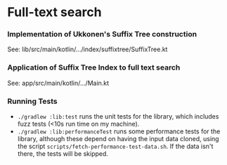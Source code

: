 # Full-text search

### Implementation of Ukkonen's Suffix Tree construction

See: lib/src/main/kotlin/.../index/suffixtree/SuffixTree.kt

### Application of Suffix Tree Index to full text search

See: app/src/main/kotlin/.../Main.kt

### Running Tests

- `./gradlew :lib:test` runs the unit tests for the library, which includes fuzz tests (<10s run time on my machine).
- `./gradlew :lib:performanceTest` runs some performance tests for the library,
  although these depend on having the input data cloned, using the script
  `scripts/fetch-performance-test-data.sh`. If the data isn't there, the tests
  will be skipped.
